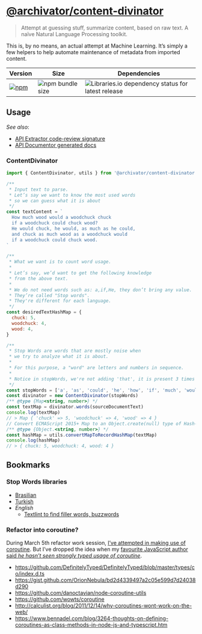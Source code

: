 # [@archivator/content-divinator][repo-url]

> Attempt at guessing stuff, summarize content, based on raw text. A naïve
> Natural Language Processing toolkit.

This is, by no means, an actual attempt at Machine Learning. It’s simply a few
helpers to help automate maintenance of metadata from imported content.

[repo-url]:
  https://github.com/renoirb/archivator/blob/v3.x-dev/packages/content-divinator
  'Content Divinator'
[npmjs-package-badge]:
  https://img.shields.io/npm/v/%40archivator%2Fcontent-divinator?style=flat-square&logo=appveyor&label=npm&logo=npm
[npmjs-package]: https://www.npmjs.com/package/%40archivator%2Fcontent-divinator
[bundlesize-badge]:
  https://img.shields.io/bundlephobia/min/%40archivator%2Fcontent-divinator?style=flat-square
  'Bundle Size'
[dependabot-badge]:
  https://img.shields.io/librariesio/release/npm/%40archivator%2Fcontent-divinator?style=flat-square&logo=appveyor&logo=dependabot

| Version                                      | Size                                 | Dependencies                                                           |
| -------------------------------------------- | ------------------------------------ | ---------------------------------------------------------------------- |
| [![npm][npmjs-package-badge]][npmjs-package] | ![npm bundle size][bundlesize-badge] | ![Libraries.io dependency status for latest release][dependabot-badge] |

## Usage

_See also_:

- [API Extractor code-review signature](../../common/reviews/api/content-divinator.api.md)
- [API Documentor generated docs](./docs/index.md)

### ContentDivinator

```js
import { ContentDivinator, utils } from '@archivator/content-divinator'

/**
 * Input text to parse.
 * Let’s say we want to know the most used words
 * so we can guess what it is about
 */
const textContent = `
  How much wood would a woodchuck chuck
  if a woodchuck could chuck wood?
  He would chuck, he would, as much as he could,
  and chuck as much wood as a woodchuck would
  if a woodchuck could chuck wood.
`

/**
 * What we want is to count word usage.
 *
 * Let’s say, we’d want to get the following knowledge
 * from the above text.
 *
 * We do not need words such as: a,if,He, they don’t bring any value.
 * They’re called "Stop words".
 * They're different for each language.
 */
const desiredTextHashMap = {
  chuck: 5,
  woodchuck: 4,
  wood: 4,
}

/**
 * Stop Words are words that are mostly noise when
 * we try to analyze what it is about.
 *
 * For this purpose, a "word" are letters and numbers in sequence.
 *
 * Notice in stopWords, we're not adding 'that', it is present 3 times in the text above.
 */
const stopWords = ['a', 'as', 'could', 'he', 'how', 'if', 'much', 'would']
const divinator = new ContentDivinator(stopWords)
/** @type {Map<string, number>} */
const textMap = divinator.words(sourceDocumentText)
console.log(textMap)
// > Map { 'chuck' => 5, 'woodchuck' => 4, 'wood' => 4 }
// Convert ECMAScript 2015+ Map to an Object.create(null) type of Hash-Map.
/** @type {Object.<string, number>} */
const hashMap = utils.convertMapToRecordHashMap(textMap)
console.log(hashMap)
// > { chuck: 5, woodchuck: 4, wood: 4 }
```

## Bookmarks

### Stop Words libraries

- [Brasilian](https://www.npmjs.com/package/brazilian-stop-words)
- [Turkish](https://github.com/ahmetax/trstop)
- _English_
  - [Textlint to find filler words, buzzwords](https://github.com/sapegin/textlint-rule-stop-words)

### Refactor into coroutine?

During March 5th refactor work session, [I’ve attempted in making use of
coroutine][coroutine-gist]. But I’ve dropped the idea when my [favourite
JavaScript author said _he hasn’t seen strongly typed usage of
coroutine_][renoir-axel-tweets].

[renoir-axel-tweets]: https://twitter.com/renoirb/status/1236386606266953731
[coroutine-gist]:
  https://gist.github.com/renoirb/e7d344cb88524800c247c6842e4eb550

- https://github.com/DefinitelyTyped/DefinitelyTyped/blob/master/types/co/index.d.ts
- https://gist.github.com/OrionNebula/bd2d4339497a2c05e599d7d24038d290
- https://github.com/danoctavian/node-coroutine-utils
- https://github.com/wowts/coroutine
- http://calculist.org/blog/2011/12/14/why-coroutines-wont-work-on-the-web/
- https://www.bennadel.com/blog/3264-thoughts-on-defining-coroutines-as-class-methods-in-node-js-and-typescript.htm
